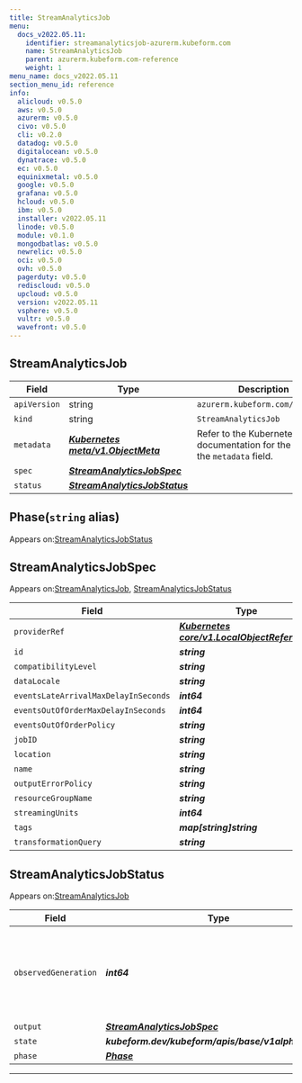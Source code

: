 ```yaml
---
title: StreamAnalyticsJob
menu:
  docs_v2022.05.11:
    identifier: streamanalyticsjob-azurerm.kubeform.com
    name: StreamAnalyticsJob
    parent: azurerm.kubeform.com-reference
    weight: 1
menu_name: docs_v2022.05.11
section_menu_id: reference
info:
  alicloud: v0.5.0
  aws: v0.5.0
  azurerm: v0.5.0
  civo: v0.5.0
  cli: v0.2.0
  datadog: v0.5.0
  digitalocean: v0.5.0
  dynatrace: v0.5.0
  ec: v0.5.0
  equinixmetal: v0.5.0
  google: v0.5.0
  grafana: v0.5.0
  hcloud: v0.5.0
  ibm: v0.5.0
  installer: v2022.05.11
  linode: v0.5.0
  module: v0.1.0
  mongodbatlas: v0.5.0
  newrelic: v0.5.0
  oci: v0.5.0
  ovh: v0.5.0
  pagerduty: v0.5.0
  rediscloud: v0.5.0
  upcloud: v0.5.0
  version: v2022.05.11
  vsphere: v0.5.0
  vultr: v0.5.0
  wavefront: v0.5.0
---
```


## StreamAnalyticsJob
| Field | Type | Description |
| ------ | ----- | ----------- |
| `apiVersion` | string | `azurerm.kubeform.com/v1alpha1` |
|    `kind` | string | `StreamAnalyticsJob` |
| `metadata` | ***[Kubernetes meta/v1.ObjectMeta](https://v1-22.docs.kubernetes.io/docs/reference/generated/kubernetes-api/v1.22/#objectmeta-v1-meta)***|Refer to the Kubernetes API documentation for the fields of the `metadata` field.|
| `spec` | ***[StreamAnalyticsJobSpec](#streamanalyticsjobspec)***||
| `status` | ***[StreamAnalyticsJobStatus](#streamanalyticsjobstatus)***||
## Phase(`string` alias)

Appears on:[StreamAnalyticsJobStatus](#streamanalyticsjobstatus)

## StreamAnalyticsJobSpec

Appears on:[StreamAnalyticsJob](#streamanalyticsjob), [StreamAnalyticsJobStatus](#streamanalyticsjobstatus)

| Field | Type | Description |
| ------ | ----- | ----------- |
| `providerRef` | ***[Kubernetes core/v1.LocalObjectReference](https://v1-22.docs.kubernetes.io/docs/reference/generated/kubernetes-api/v1.22/#localobjectreference-v1-core)***||
| `id` | ***string***||
| `compatibilityLevel` | ***string***| ***(Optional)*** |
| `dataLocale` | ***string***| ***(Optional)*** |
| `eventsLateArrivalMaxDelayInSeconds` | ***int64***| ***(Optional)*** |
| `eventsOutOfOrderMaxDelayInSeconds` | ***int64***| ***(Optional)*** |
| `eventsOutOfOrderPolicy` | ***string***| ***(Optional)*** |
| `jobID` | ***string***| ***(Optional)*** |
| `location` | ***string***||
| `name` | ***string***||
| `outputErrorPolicy` | ***string***| ***(Optional)*** |
| `resourceGroupName` | ***string***||
| `streamingUnits` | ***int64***||
| `tags` | ***map[string]string***| ***(Optional)*** |
| `transformationQuery` | ***string***||
## StreamAnalyticsJobStatus

Appears on:[StreamAnalyticsJob](#streamanalyticsjob)

| Field | Type | Description |
| ------ | ----- | ----------- |
| `observedGeneration` | ***int64***| ***(Optional)*** Resource generation, which is updated on mutation by the API Server.|
| `output` | ***[StreamAnalyticsJobSpec](#streamanalyticsjobspec)***| ***(Optional)*** |
| `state` | ***kubeform.dev/kubeform/apis/base/v1alpha1.State***| ***(Optional)*** |
| `phase` | ***[Phase](#phase)***| ***(Optional)*** |
---
